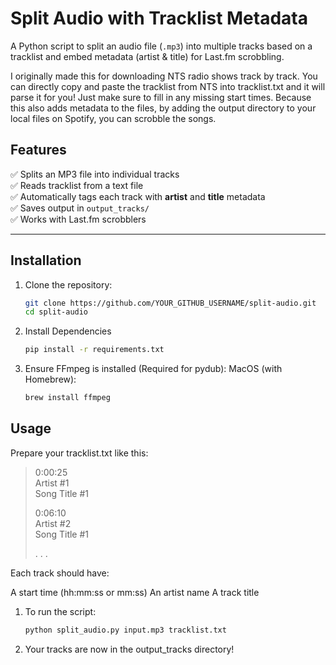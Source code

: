 # Split Audio with Tracklist Metadata

A Python script to split an audio file (`.mp3`) into multiple tracks based on a tracklist and embed metadata (artist & title) for Last.fm scrobbling.

I originally made this for downloading NTS radio shows track by track. You can directly copy and paste the tracklist from NTS into tracklist.txt and it will parse it for you! Just make sure to fill in any missing start times. Because this also adds metadata to the files, by adding the output directory to your local files on Spotify, you can scrobble the songs. 


## Features
✅ Splits an MP3 file into individual tracks  
✅ Reads tracklist from a text file  
✅ Automatically tags each track with **artist** and **title** metadata  
✅ Saves output in `output_tracks/`  
✅ Works with Last.fm scrobblers  

---

## Installation

1. Clone the repository:
   ```bash
   git clone https://github.com/YOUR_GITHUB_USERNAME/split-audio.git
   cd split-audio
2. Install Dependencies 
    ```bash
   pip install -r requirements.txt
3. Ensure FFmpeg is installed (Required for pydub):
   MacOS (with Homebrew):
   ```bash
   brew install ffmpeg

## Usage
Prepare your tracklist.txt like this:

>0:00:25  
Artist #1  
Song Title #1  
>
>0:06:10  
Artist #2  
Song Title #1  
>
>.
>.
>.


Each track should have:

A start time (hh:mm:ss or mm:ss)
An artist name
A track title

1. To run the script:
   ```bash
   python split_audio.py input.mp3 tracklist.txt
2. Your tracks are now in the output_tracks directory!

   
   






